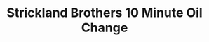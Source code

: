 ---
title: "Strickland Brothers 10 Minute Oil Change"
url: /centennial/strickland-brothers-10-minute-oil-change/
shop: car repair
---